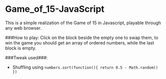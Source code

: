 # Game_of_15-JavaScript

This is a simple realization of the Game of 15 in Javascript, playable through any web browser.

###How to play:
Click on the block beside the empty one to swap them, to win the game you should get an array of ordered numbers, while the last block is empty.

###Tweak used###:
-   Shuffling using `numbers.sort(function(){ return 0.5 - Math.random() })`
